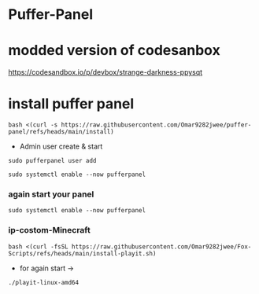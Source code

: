 # Puffer-Panel 

# modded version of codesanbox
https://codesandbox.io/p/devbox/strange-darkness-ppysqt


# install puffer panel

```
bash <(curl -s https://raw.githubusercontent.com/Omar9282jwee/puffer-panel/refs/heads/main/install)
```

- Admin user create & start

```
sudo pufferpanel user add
```
```
sudo systemctl enable --now pufferpanel
```

### again start your panel

```
sudo systemctl enable --now pufferpanel
```

### ip-costom-Minecraft
```
bash <(curl -fsSL https://raw.githubusercontent.com/Omar9282jwee/Fox-Scripts/refs/heads/main/install-playit.sh)
```
- for again start ->
```
./playit-linux-amd64
```
